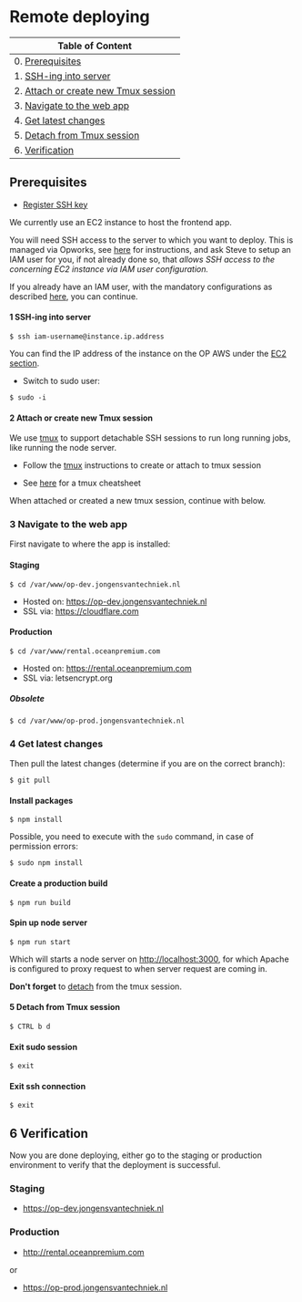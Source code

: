 # Remote deploying

| Table of Content                                                             |
|------------------------------------------------------------------------------|
| 0. [Prerequisites](#markdown-header-prerequisites)           |
| 1. [SSH-ing into server](#markdown-header-1-ssh-ing-into-server)     |
| 2. [Attach or create new Tmux session](#markdown-header-2-attach-or-create-new-tmux-session)|                   
| 3. [Navigate to the web app](#markdown-header-3-navigate-to-the-web-app)|
| 4. [Get latest changes](#markdown-header-4-get-latest-changes)
| 5. [Detach from Tmux session](#markdown-header-6-detach-from-tmux-session)|
| 6. [Verification](#markdown-header-verification)|

## Prerequisites

- [Register SSH key](Register%20SSH%20key) 

We currently use an EC2 instance to host the frontend app.

You will need SSH access to the server to which you want to deploy. This is managed via Opworks, see [here](https://stackoverflow.com/c/jongens-van-techniek/questions/98) for instructions, 
and ask Steve to setup an IAM user for you, if not already done so, that _allows SSH access to the concerning EC2 instance via IAM user configuration._

If you already have an IAM user, with the mandatory configurations as described [here](https://stackoverflow.com/c/jongens-van-techniek/questions/98), you can continue.

#### 1 SSH-ing into server

```shell
$ ssh iam-username@instance.ip.address
```

You can find the IP address of the instance on the OP AWS under the [EC2 section](https://eu-west-1.console.aws.amazon.com/ec2/v2/home?region=eu-west-1#Instances:sort=instanceId).

- Switch to sudo user:

```shell
$ sudo -i
```

#### 2 Attach or create new Tmux session

We use [tmux](https://en.wikipedia.org/wiki/Tmux) to support detachable SSH sessions to run long running jobs, like running the node server. 

- Follow the [tmux](tmux) instructions to create or attach to tmux session

- See [here](https://tmuxcheatsheet.com) for a tmux cheatsheet

When attached or created a new tmux session, continue with below.

### 3 Navigate to the web app

First navigate to where the app is installed:

#### Staging

```shell
$ cd /var/www/op-dev.jongensvantechniek.nl
```

- Hosted on: https://op-dev.jongensvantechniek.nl
- SSL via: https://cloudflare.com

#### Production

```shell
$ cd /var/www/rental.oceanpremium.com
```

- Hosted on: https://rental.oceanpremium.com
- SSL via: letsencrypt.org

##### Obsolete

```shell
$ cd /var/www/op-prod.jongensvantechniek.nl
```

### 4 Get latest changes

Then pull the latest changes (determine if you are on the correct branch):

```shell
$ git pull
```

#### Install packages

```shell
$ npm install
```

Possible, you need to execute with the `sudo` command, in case of permission errors:

```shell
$ sudo npm install
```

#### Create a production build 

```shell
$ npm run build
```

#### Spin up node server

```shell
$ npm run start
```

Which will starts a node server on [http://localhost:3000](http://localhost:3000), for which Apache is configured to proxy request to when server request are coming in.

**Don't forget** to [detach](https://bitbucket.org/jvt/ocean-premium-frontend/wiki/tmux#markdown-header-detach-from-current-tmux-session) from the tmux session.

#### 5 Detach from Tmux session

```shell
$ CTRL b d
```

#### Exit sudo session
```shell
$ exit
```

#### Exit ssh connection

```shell
$ exit
```

## 6 Verification

Now you are done deploying, either go to the staging or production environment to verify that the deployment is successful.

### Staging

- https://op-dev.jongensvantechniek.nl

### Production

- http://rental.oceanpremium.com 

or

- https://op-prod.jongensvantechniek.nl